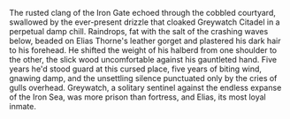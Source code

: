 The rusted clang of the Iron Gate echoed through the cobbled courtyard, swallowed by the ever-present drizzle that cloaked Greywatch Citadel in a perpetual damp chill.  Raindrops, fat with the salt of the crashing waves below, beaded on Elias Thorne's leather gorget and plastered his dark hair to his forehead. He shifted the weight of his halberd from one shoulder to the other, the slick wood uncomfortable against his gauntleted hand. Five years he'd stood guard at this cursed place, five years of biting wind, gnawing damp, and the unsettling silence punctuated only by the cries of gulls overhead. Greywatch, a solitary sentinel against the endless expanse of the Iron Sea, was more prison than fortress, and Elias, its most loyal inmate.
